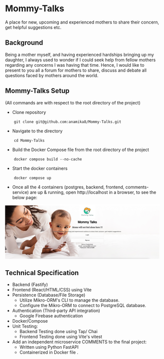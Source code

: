# Mommy-Talks
A place for new, upcoming and experienced mothers to share their concern, get helpful suggestions etc.

## Background

Being a mother myself, and having experienced hardships bringing up my daughter, I always used to wonder if I could seek help from fellow mothers
regarding any concerns I was having that time.
Hence, I would like to present to you all a forum for mothers to share, discuss and debate all questions faced by mothers
around the world.

## Mommy-Talks Setup
(All commands are with respect to the root directory of the project)


* Clone repository
```
    git clone git@github.com:anamika8/Mommy-Talks.git
```

* Navigate to the directory
```
    cd Mommy-Talks
```

* Build the Docker Compose file from the root directory of the project

```
    docker compose build --no-cache
```

* Start the docker containers

``` 
    docker compose up
```

* Once all the 4 containers (postgres, backend, frontend, comments-service) are up & running, open http://localhost in a browser, to see the below page:

![Screenshot of landing page](landing-page-screenshot.png 'Mommy-Talks')
 

## Technical Specification

- Backend (Fastify)
- Frontend (React/HTML/CSS) using Vite
- Persistence (Database/File Storage)
  - Utilize Mikro-ORM's CLI to manage the database.
  - Configure the Mikro-ORM to connect to PostgreSQL database.
- Authentication (Third-party API integration)
  - Google Firebase authentication
- Docker/Compose
- Unit Testing:
  - Backend Testing done using Tap/ Chai
  - Frontend Testing done using Vite's vitest
- Add an independent microservice COMMENTS  to the final project:
  - Written using Python FastAPI
  - Containerized in Docker file .
